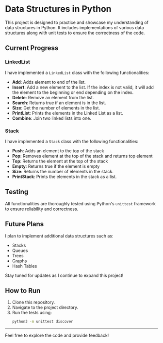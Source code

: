 # Data Structures in Python

This project is designed to practice and showcase my understanding of data structures in Python. It includes implementations of various data structures along with unit tests to ensure the correctness of the code.

## Current Progress

### LinkedList
I have implemented a `LinkedList` class with the following functionalities:
- **Add**: Adds element to end of the list.
- **Insert**: Add a new element to the list. If the index is not valid, it will add the element to the beginning or end depending on the index.
- **Delete**: Remove an element from the list.
- **Search**: Returns true if an element is in the list.
- **Size**: Get the number of elements in the list.
- **PrintList**: Prints the elements in the Linked List as a list.
- **Combine**: Join two linked lists into one.

### Stack
I have implemented a `Stack` class with the following functionalities:
- **Push**: Adds an element to the top of the stack
- **Pop**: Removes element at the top of the stack and returns top element
- **Top**: Returns the element at the top of the stack
- **Empty**: Returns true if the element is empty
- **Size**: Returns the number of elements in the stack.
- **PrintStack**: Prints the elements in the stack as a list.

## Testing
All functionalities are thoroughly tested using Python's `unittest` framework to ensure reliability and correctness.

## Future Plans
I plan to implement additional data structures such as:
- Stacks
- Queues
- Trees
- Graphs
- Hash Tables

Stay tuned for updates as I continue to expand this project!

## How to Run
1. Clone this repository.
2. Navigate to the project directory.
3. Run the tests using:
    ```bash
    python3 -m unittest discover
    ```
---
Feel free to explore the code and provide feedback!